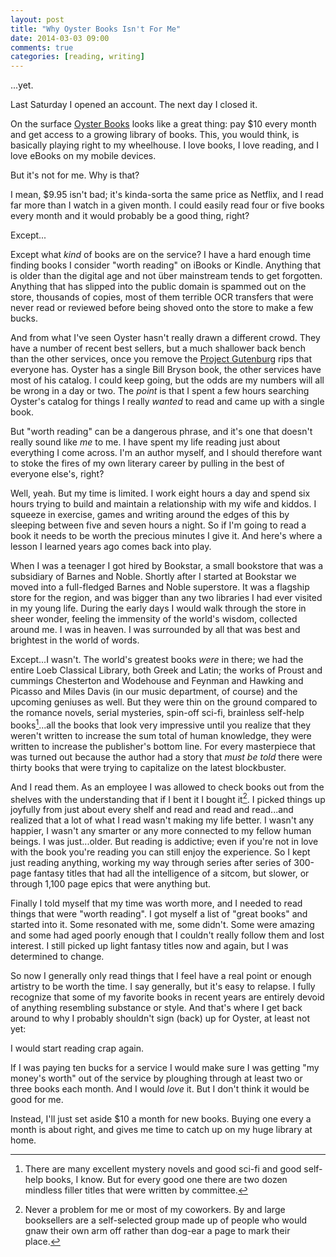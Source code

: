 ```yaml
---
layout: post
title: "Why Oyster Books Isn't For Me"
date: 2014-03-03 09:00
comments: true
categories: [reading, writing]
---
```


...yet. 

Last Saturday I opened an account. The next day I closed it.

On the surface [Oyster Books](https://www.oysterbooks.com/) looks like a great thing: pay $10 every month and get access to a growing library of books. This, you would think, is basically playing right to my wheelhouse. I love books, I love reading, and I love eBooks on my mobile devices. 

But it's not for me. Why is that?

I mean, $9.95 isn't bad; it's kinda-sorta the same price as Netflix, and I read far more than I watch in a given month. I could easily read four or five books every month and it would probably be a good thing, right?

Except...

Except what *kind* of books are on the service? I have a hard enough time finding books I consider "worth reading" on iBooks or Kindle. Anything that is older than the digital age and not über mainstream tends to get forgotten. Anything that has slipped into the public domain is spammed out on the store, thousands of copies, most of them terrible OCR transfers that were never read or reviewed before being shoved onto the store to make a few bucks. 

And from what I've seen Oyster hasn't really drawn a different crowd. They have a number of recent best sellers, but a much shallower back bench than the other services, once you remove the [Project Gutenburg](http://www.gutenberg.org/wiki/Main_Page) rips that everyone has. Oyster has a single Bill Bryson book, the other services have most of his catalog. I could keep going, but the odds are my numbers will all be wrong in a day or two. The *point* is that I spent a few hours searching Oyster's catalog for things I really *wanted* to read and came up with a single book.

But "worth reading" can be a dangerous phrase, and it's one that doesn't really sound like *me* to me. I have spent my life reading just about everything I come across. I'm an author myself, and I should therefore want to stoke the fires of my own literary career by pulling in the best of everyone else's, right?

Well, yeah. But my time is limited. I work eight hours a day and spend six hours trying to build and maintain a relationship with my wife and kiddos. I squeeze in exercise, games and writing around the edges of this by sleeping between five and seven hours a night. So if I'm going to read a book it needs to be worth the precious minutes I give it. And here's where a lesson I learned years ago comes back into play.

When I was a teenager I got hired by Bookstar, a small bookstore that was a subsidiary of Barnes and Noble. Shortly after I started at Bookstar we moved into a full-fledged Barnes and Noble superstore. It was a flagship store for the region, and was bigger than any two libraries I had ever visited in my young life. During the early days I would walk through the store in sheer wonder, feeling the immensity of the world's wisdom, collected around me. I was in heaven. I was surrounded by all that was best and brightest in the world of words.

Except...I wasn't. The world's greatest books *were* in there; we had the entire Loeb Classical Library, both Greek and Latin; the works of Proust and cummings Chesterton and Wodehouse and Feynman and Hawking and Picasso and Miles Davis (in our music department, of course) and the upcoming geniuses as well. But they were thin on the ground compared to the romance novels, serial mysteries, spin-off sci-fi, brainless self-help books[^disclaimer]...all the books that look very impressive until you realize that they weren't written to increase the sum total of human knowledge, they were written to increase the publisher's bottom line. For every masterpiece that was turned out because the author had a story that *must be told* there were thirty books that were trying to capitalize on the latest blockbuster. 

[^disclaimer]: There are many excellent mystery novels and good sci-fi and good self-help books, I know. But for every good one there are two dozen mindless filler titles that were written by committee. 

And I read them. As an employee I was allowed to check books out from the shelves with the understanding that if I bent it I bought it[^noBend]. I picked things up joyfully from just about every shelf and read and read and read...and realized that a lot of what I read wasn't making my life better. I wasn't any happier, I wasn't any smarter or any more connected to my fellow human beings. I was just...older. But reading is addictive; even if you're not in love with the book you're reading you can still enjoy the experience. So I kept just reading anything, working my way through series after series of 300-page fantasy titles that had all the intelligence of a sitcom, but slower, or through 1,100 page epics that were anything but.

[^noBend]: Never a problem for me or most of my coworkers. By and large booksellers are a self-selected group made up of people who would gnaw their own arm off rather than dog-ear a page to mark their place. 

Finally I told myself that my time was worth more, and I needed to read things that were "worth reading". I got myself a list of "great books" and started into it. Some resonated with me, some didn't. Some were amazing and some had aged poorly enough that I couldn't really follow them and lost interest. I still picked up light fantasy titles now and again, but I was determined to change.

So now I generally only read things that I feel have a real point or enough artistry to be worth the time. I say generally, but it's easy to relapse. I fully recognize that some of my favorite books in recent years are entirely devoid of anything resembling substance or style. And that's where I get back around to why I probably shouldn't sign (back) up for Oyster, at least not yet:

I would start reading crap again. 

If I was paying ten bucks for a service I would make sure I was getting "my money's worth" out of the service by ploughing through at least two or three books each month. And I would *love* it. But I don't think it would be good for me. 

Instead, I'll just set aside $10 a month for new books. Buying one every a month is about right, and gives me time to catch up on my huge library at home. 




